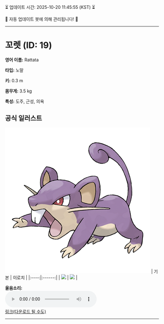
⏳ 업데이트 시간: 2025-10-20 11:45:55 (KST) ⏳

🤖 자동 업데이트 봇에 의해 관리됩니다! 🤖

---

# 꼬렛 (ID: 19)
**영어 이름:** Rattata

**타입:** 노말

**키:** 0.3 m

**몸무게:** 3.5 kg

**특성:** 도주, 근성, 의욕

## 공식 일러스트
![](https://raw.githubusercontent.com/PokeAPI/sprites/master/sprites/pokemon/other/official-artwork/19.png)
| 기본 | 이로치 |
|:----:|:------:|
| <img src="http://play.pokemonshowdown.com/sprites/ani/rattata.gif" width="200"> | <img src="http://play.pokemonshowdown.com/sprites/ani-shiny/rattata.gif" width="200"> |

**울음소리:**<br><audio controls src="https://raw.githubusercontent.com/PokeAPI/cries/main/cries/pokemon/latest/19.ogg"></audio><br> [링크(다운로드 될 수도)](https://raw.githubusercontent.com/PokeAPI/cries/main/cries/pokemon/latest/19.ogg)


---
